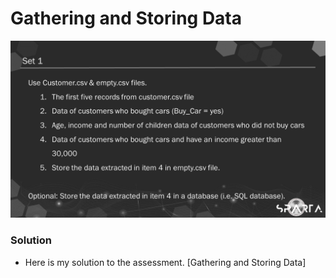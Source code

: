 # Gathering and Storing Data

![outcome](./SP702_W2_Set_1.png)

### Solution
- Here is my solution to the assessment. [Gathering and Storing Data]
